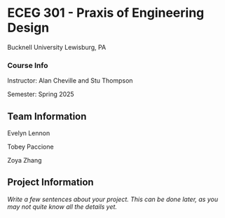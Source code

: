 # ECEG 301 - Praxis of Engineering Design
Bucknell University
Lewisburg, PA

### Course Info
Instructor: Alan Cheville and Stu Thompson

Semester: Spring 2025

## Team Information
Evelyn Lennon

Tobey Paccione

Zoya Zhang

## Project Information
*Write a few sentences about your project. This can be done
later, as you may not quite know all the details yet.*